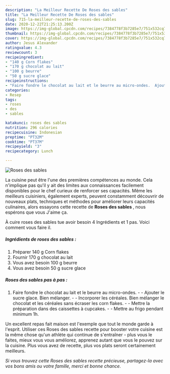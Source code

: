 ```yaml
---
description: "La Meilleur Recette De Roses des sables"
title: "La Meilleur Recette De Roses des sables"
slug: 715-la-meilleur-recette-de-roses-des-sables
date: 2020-12-22T21:25:13.200Z
image: https://img-global.cpcdn.com/recipes/7384778f3b7285e7/751x532cq70/roses-des-sables-photo-principale-de-la-recette.jpg
thumbnail: https://img-global.cpcdn.com/recipes/7384778f3b7285e7/751x532cq70/roses-des-sables-photo-principale-de-la-recette.jpg
cover: https://img-global.cpcdn.com/recipes/7384778f3b7285e7/751x532cq70/roses-des-sables-photo-principale-de-la-recette.jpg
author: Jesus Alexander
ratingvalue: 4.3
reviewcount: 3
recipeingredient:
- "140 g Corn flakes"
- "170 g chocolat au lait"
- "100 g beurre"
- "50 g sucre glace"
recipeinstructions:
- "Faire fondre le chocolat au lait et le beurre au micro-ondes.  Ajouter le sucre glace. Bien mélanger.  Incorporer les céréales. Bien mélanger le chocolat et les céréales sans écraser les corn flakes.  Mettre la préparation dans des caissettes à cupcakes.  Mettre au frigo pendant minimum 1h."
categories:
- Resep
tags:
- roses
- des
- sables

katakunci: roses des sables 
nutrition: 296 calories
recipecuisine: Indonesian
preptime: "PT32M"
cooktime: "PT37M"
recipeyield: "3"
recipecategory: Lunch

---
```



![Roses des sables](https://img-global.cpcdn.com/recipes/7384778f3b7285e7/751x532cq70/roses-des-sables-photo-principale-de-la-recette.jpg)

La cuisine peut être l'une des premières compétences au monde. Cela n'implique pas qu'il y ait des limites aux connaissances facilement disponibles pour le chef curieux de renforcer ses capacités. Même les meilleurs cuisiniers, également experts, peuvent constamment découvrir de nouveaux plats, techniques et méthodes pour améliorer leurs capacités culinaires, alors essayons cette recette de <strong> Roses des sables </strong>, nous espérons que vous J'aime ça.

<!--inarticleads1-->

À cuire roses des sables tue avoir besoin 4 Ingrédients et 1 pas. Voici comment vous faire il.

##### Ingrédients de roses des sables :

1. Préparer 140 g Corn flakes
1. Fournir 170 g chocolat au lait
1. Vous avez besoin 100 g beurre
1. Vous avez besoin 50 g sucre glace




<!--inarticleads2-->

##### Roses des sables pas à pas :

1. Faire fondre le chocolat au lait et le beurre au micro-ondes. -  - Ajouter le sucre glace. Bien mélanger. -  - Incorporer les céréales. Bien mélanger le chocolat et les céréales sans écraser les corn flakes. -  - Mettre la préparation dans des caissettes à cupcakes. -  - Mettre au frigo pendant minimum 1h.




<!--inarticleads1-->

<p>
Un excellent repas fait maison est l'exemple que tout le monde garde à l'esprit. Utiliser ces Roses des sables recette pour booster votre cuisine est la même chose qu'un athlète qui continue de s'entraîner - plus vous le faites, mieux vous vous améliorez, apprenez autant que vous le pouvez sur la cuisine. Plus vous avez de recette, plus vos plats seront certainement meilleurs.
</p>

<p>
<i>Si vous trouvez cette Roses des sables recette précieuse, partagez-la avec vos bons amis ou votre famille, merci et bonne chance.</i>
</p>
